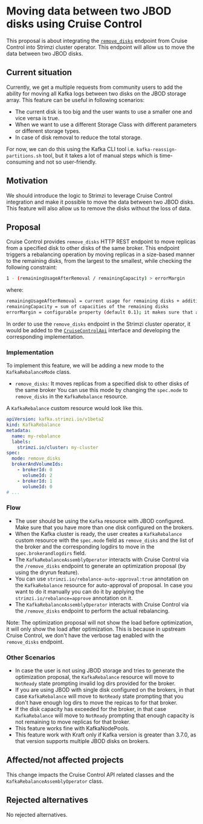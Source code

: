 # Moving data between two JBOD disks using Cruise Control

This proposal is about integrating the [`remove_disks`](https://github.com/linkedin/cruise-control/blob/main/cruise-control/src/main/resources/yaml/endpoints/removeDisks.yaml) endpoint from Cruise Control into Strimzi cluster operator. 
This endpoint will allow us to move the data between two JBOD disks. 

## Current situation

Currently, we get a multiple requests from community users to add the ability for moving all Kafka logs between two disks on the JBOD storage array. This feature can be useful in following scenarios:
- The current disk is too big and the user wants to use a smaller one and vice versa is true.
- When we want to use a different Storage Class with different parameters or different storage types.
- In case of disk removal to reduce the total storage.

For now, we can do this using the Kafka CLI tool i.e. `kafka-reassign-partitions.sh` tool, but it takes a lot of manual steps which is time-consuming and not so user-friendly.

## Motivation

We should introduce the logic to Strimzi to leverage Cruise Control integration and make it possible to move the data between two JBOD disks.
This feature will also allow us to remove the disks without the loss of data.

## Proposal

Cruise Control provides `remove_disks` HTTP REST endpoint to move replicas from a specified disk to other disks of the same broker.
This endpoint triggers a rebalancing operation by moving replicas in a size-based manner to the remaining disks, from the largest to the smallest, while checking the following constraint:
```sh
1 - (remainingUsageAfterRemoval / remainingCapacity) > errorMargin
```
where:
```sh
remainingUsageAfterRemoval = current usage for remaining disks + additional usage from removed disks
remainingCapacity = sum of capacities of the remaining disks
errorMargin = configurable property (default 0.1); it makes sure that a disk percentage is always free when moving replicas
```

In order to use the `remove_disks` endpoint in the Strimzi cluster operator, it would be added to the [`CruiseControlApi`](https://github.com/strimzi/strimzi-kafka-operator/blob/main/cluster-operator/src/main/java/io/strimzi/operator/cluster/operator/resource/cruisecontrol/CruiseControlApi.java) interface and developing the corresponding implementation.

### Implementation

To implement this feature, we will be adding a new mode to the `KafkaRebalanceMode` class.
* `remove_disks`: It moves replicas from a specified disk to other disks of the same broker
You can use this mode by changing the `spec.mode` to `remove_disks` in the `KafkaRebalance` resource.

A `KafkaRebalance` custom resource would look like this.

```yaml
apiVersion: kafka.strimzi.io/v1beta2
kind: KafkaRebalance
metadata:
  name: my-rebalance
  labels:
    strimzi.io/cluster: my-cluster
spec:
  mode: remove_disks
  brokerAndVolumeIds:
    - brokerId: 0
      volumeId: 2
    - brokerId: 1
      volumeId: 0
# ...
```

### Flow

- The user should be using the `Kafka` resource with JBOD configured. Make sure that you have more than one disk configured on the brokers.
- When the Kafka cluster is ready, the user creates a `KafkaRebalance` custom resource with the `spec.mode` field as `remove_disks` and the list of the broker and the corresponding logdirs to move in the `spec.brokerandlogdirs` field.
- The `KafkaRebalanceAssemblyOperator` interacts with Cruise Control via the `/remove_disks` endpoint to generate an optimization proposal (by using the dryrun feature).
- You can use `strimzi.io/rebalance-auto-approval:true` annotation on the `KafkaRebalance` resource for auto-approval of proposal. In case you want to do it manually you can do it by applying the `strimzi.io/rebalance=approve` annotation on it.
- The `KafkaRebalanceAssemblyOperator` interacts with Cruise Control via the `/remove_disks` endpoint to perform the actual rebalancing.

Note: The optimization proposal will not show the load before optimization, it will only show the load after optimization. This is because in upstream Cruise Control, we don't have the verbose tag enabled  with the `remove_disks` endpoint.

### Other Scenarios

- In case the user is not using JBOD storage and tries to generate the optimization proposal, the `KafkaRebalance` resource will move to `NotReady` state prompting invalid log dirs provided for the broker.
- If you are using JBOD with single disk configured on the brokers, in that case `KafkaRebalance` will move to `NotReady` state prompting that you don't have enough log dirs to move the repicas to for that broker.
- If the disk capacity has exceeded for the broker, in that case `KafkaRebalance` will move to `NotReady` prompting that enough capacity is not remaining to move replicas for that broker.
- This feature works fine with KafkaNodePools. 
- This feature work with Kraft only if Kafka version is greater than 3.7.0, as that version supports multiple JBOD disks on brokers.

## Affected/not affected projects

This change impacts the Cruise Control API related classes and the `KafkaRebalanceAssemblyOperator` class.

## Rejected alternatives

No rejected alternatives.
